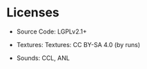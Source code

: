 # Licenses

- Source Code: LGPLv2.1+

- Textures: Textures: CC BY-SA 4.0 (by runs)

- Sounds: CCL, ANL
